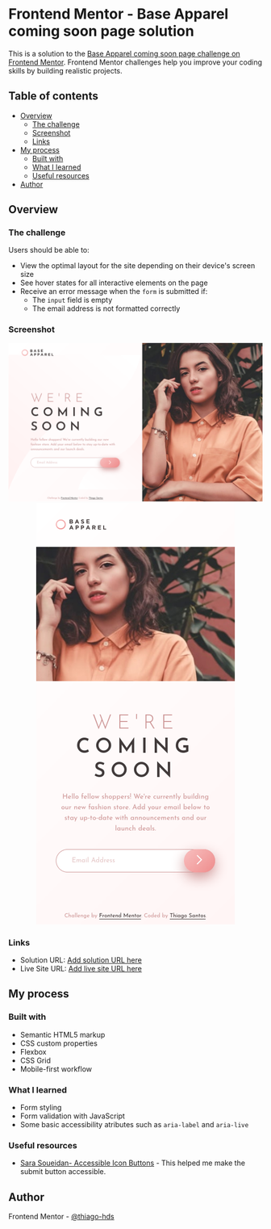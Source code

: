 # Frontend Mentor - Base Apparel coming soon page solution

This is a solution to the [Base Apparel coming soon page challenge on Frontend Mentor](https://www.frontendmentor.io/challenges/base-apparel-coming-soon-page-5d46b47f8db8a7063f9331a0). Frontend Mentor challenges help you improve your coding skills by building realistic projects.

## Table of contents

-   [Overview](#overview)
    -   [The challenge](#the-challenge)
    -   [Screenshot](#screenshot)
    -   [Links](#links)
-   [My process](#my-process)
    -   [Built with](#built-with)
    -   [What I learned](#what-i-learned)
    -   [Useful resources](#useful-resources)
-   [Author](#author)

## Overview

### The challenge

Users should be able to:

-   View the optimal layout for the site depending on their device's screen size
-   See hover states for all interactive elements on the page
-   Receive an error message when the `form` is submitted if:
    -   The `input` field is empty
    -   The email address is not formatted correctly

### Screenshot

<p align="center">
  <img src="./screenshots/screenshot-desktop.png" alt="">
  <img src="./screenshots/screenshot-mobile.png" alt="">
</p>

### Links

-   Solution URL: [Add solution URL here](https://your-solution-url.com)
-   Live Site URL: [Add live site URL here](https://your-live-site-url.com)

## My process

### Built with

-   Semantic HTML5 markup
-   CSS custom properties
-   Flexbox
-   CSS Grid
-   Mobile-first workflow

### What I learned

-   Form styling
-   Form validation with JavaScript
-   Some basic accessibility atributes such as `aria-label` and `aria-live`

### Useful resources

-   [Sara Soueidan- Accessible Icon Buttons](https://www.sarasoueidan.com/blog/accessible-icon-buttons/) - This helped me make the submit button accessible.

## Author

Frontend Mentor - [@thiago-hds](https://www.frontendmentor.io/profile/thiago-hds)
